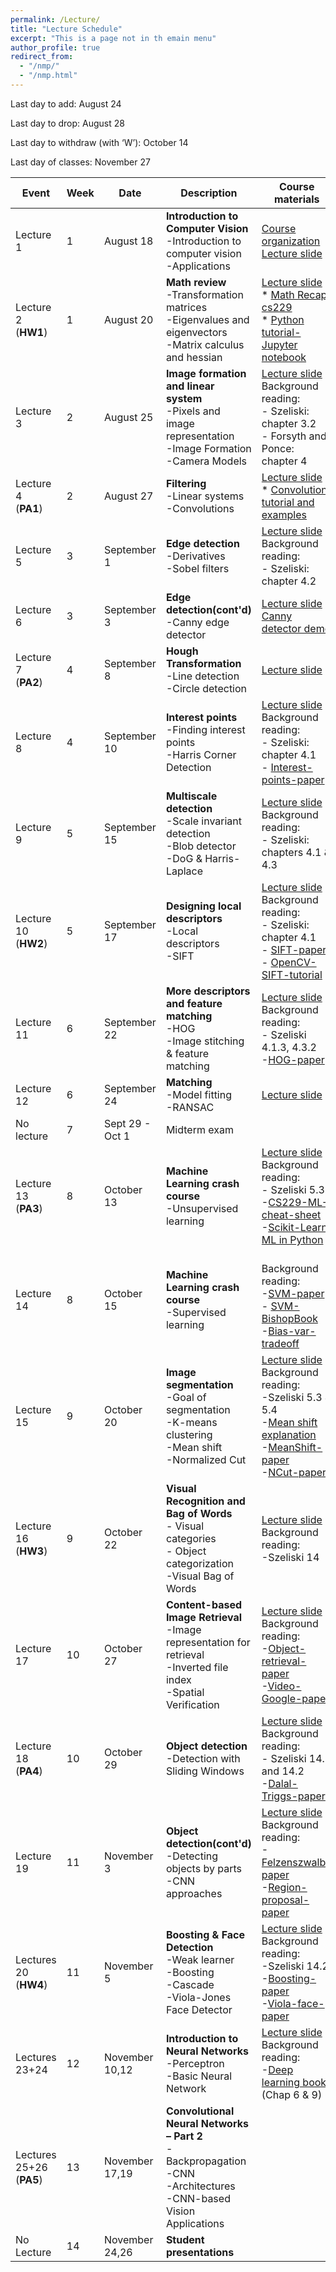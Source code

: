 ```yaml
---
permalink: /Lecture/
title: "Lecture Schedule"
excerpt: "This is a page not in th emain menu"
author_profile: true
redirect_from: 
  - "/nmp/"
  - "/nmp.html"
---
```


Last day to add:  August 24

Last day to drop:  August 28

Last day to withdraw (with ‘W’): October 14

Last day of classes: November 27

| Event      |  Week | Date        |            Description                                       |  Course materials            |  Recordings  |
| --------     | ------|------------ | ------------------------------------------------------------ |--------------------|--------------------|
| Lecture 1    |   1   |August 18    | **Introduction to  Computer Vision** <br>-Introduction to computer vision<br>-Applications| [Course organization](https://drive.google.com/file/d/1FkkD3Clew9aFUNvjxdAy8T-gf99bOFRL/view?usp=sharing) <br>  [Lecture slide](https://drive.google.com/file/d/1_PrGEuEMubJciySggpP5zvd-NrVPLOBK/view?usp=sharing)    |[organization](https://drive.google.com/file/d/1htd-nc4f-dzogxxo6c0qm5eXK_AVuwMl/view?usp=sharing)<br>* [chat](https://drive.google.com/file/d/1pgLGiWHweor1NmCFKBDr-WMQyiIaSzQP/view?usp=sharing)<br> [Video lecture](https://youtu.be/VWJYI7IcxRs)   |
| Lecture 2<br>(**HW1**)    |   1   |August 20    | **Math review** <br>-Transformation matrices<br>-Eigenvalues and eigenvectors<br>-Matrix calculus and hessian | [Lecture slide](https://drive.google.com/file/d/1uLgmV0tn49AipVu0oMFGyhmCP2plOAik/view?usp=sharing)<br>* [Math Recap cs229](https://drive.google.com/file/d/1bcolk3lmbAZiyL9nw5BsNNP4YfRWpwI3/view?usp=sharing) <br>* [Python tutorial-Jupyter notebook](https://drive.google.com/file/d/1CulmgojxRBCW7PJfKlKkFolZUsFVvvtd/view?usp=sharing) | [Video Lecture](https://youtu.be/2RJ4M_MWKu0)      |
| Lecture 3    |   2   |August 25    | **Image formation and linear system** <br>-Pixels and image representation<br>-Image Formation<br>-Camera Models | [Lecture slide](https://drive.google.com/file/d/1YMZK8qEV1YE1X4N3Vq0TgWfyHMpLI4z8/view?usp=sharing) <br> Background reading: <br>- Szeliski: chapter 3.2<br>- Forsyth and Ponce: chapter 4 |     [Video Lecture](https://youtu.be/OWemBNeciug)   |
| Lecture 4<br>(**PA1**)    |   2   |August 27    | **Filtering** <br>-Linear systems<br>-Convolutions| [Lecture slide](https://drive.google.com/file/d/1ZP9fReafxN-c5JdLFBqrStG4VC69wzaT/view?usp=sharing)<br>* [Convolution tutorial and examples](http://www.songho.ca/dsp/convolution/convolution.html)  | [Video Lecture](https://youtu.be/lMNw3pIiznA)  |
| Lecture 5    |   3   |September 1 | **Edge detection** <br>-Derivatives<br>-Sobel filters | [Lecture slide](https://drive.google.com/file/d/1yL2sbVilX8TlC9wGOoeeHvRRUj0rBTXa/view?usp=sharing) <br> Background reading: <br>- Szeliski: chapter 4.2   | [Video Lecture](https://youtu.be/OT6P7i0Z1Vw)       |
| Lecture 6    |   3   |September 3  | **Edge detection(cont'd)** <br>-Canny edge detector | [Lecture slide](https://drive.google.com/file/d/1gs6Jqxr5ek37wJF34b0jkq9IXwzyTjht/view?usp=sharing) <br>[Canny detector demo](http://bigwww.epfl.ch/demo/ip/demos/edgeDetector/) |  [Video Lecture](https://youtu.be/jhT8AHF9oOg)     |
| Lecture 7<br>(**PA2**)    |   4   |September 8        | **Hough Transformation** <br>-Line detection<br>-Circle detection|  [Lecture slide](https://drive.google.com/file/d/1IQlUs7Si8cbveGDIg6NOPbDp4JEXCnEY/view?usp=sharing)        |  [Video Lecture](https://youtu.be/0wp0QVuQ0-Y)      |
| Lecture 8    |   4   |September 10       | **Interest points** <br>-Finding interest points<br>-Harris Corner Detection |  [Lecture slide](https://drive.google.com/file/d/1vVuaXYVHcScIdSWKzw6Qs0NtHC9w_M1C/view?usp=sharing) <br> Background reading: <br>- Szeliski: chapter 4.1 <br> - [Interest-points-paper](https://drive.google.com/file/d/17touxo_mkKe7Z18UjLfc4sml26yXUbXa/view?usp=sharing)     |  [Video Lecture](https://youtu.be/YCt5ckp7l-o)      |
| Lecture 9    |   5   |September 15       | **Multiscale detection** <br>-Scale invariant detection<br>-Blob detector <br>-DoG & Harris-Laplace |  [Lecture slide](https://drive.google.com/file/d/1XF5gdq8JS9MmntwAqi3xvA3HOPutHOUA/view?usp=sharing) <br> Background reading: <br>- Szeliski: chapters 4.1 & 4.3   |  [Video lecture](https://youtu.be/CqITb9cu1V4)      |
| Lecture 10 <br>(**HW2**)   |   5   |September 17       | **Designing local descriptors** <br>-Local descriptors<br>-SIFT| [Lecture slide](https://drive.google.com/file/d/1jiv1wkQ4HCTdVSbs2htl9uygfHfRprL1/view?usp=sharing) <br> Background reading: <br>- Szeliski: chapter 4.1 <br> - [SIFT-paper](https://drive.google.com/file/d/1A8C-1Bpj0HgBLLywAFoDTXmElCCTViKt/view?usp=sharing) <br> - [OpenCV-SIFT-tutorial](https://opencv-python-tutroals.readthedocs.io/en/latest/py_tutorials/py_feature2d/py_sift_intro/py_sift_intro.html)    | [Video Lecture](https://youtu.be/fnTwCwoS5pk)       |
| Lecture 11   |   6   |September 22       | **More descriptors and feature matching** <br>-HOG<br>-Image stitching & feature matching | [Lecture slide](https://drive.google.com/file/d/1_ZgROlwn2wRHe7fzJqiXtWPYS_qfOHnX/view?usp=sharing) <br> Background reading: <br>- Szeliski 4.1.3, 4.3.2 <br>-[HOG-paper](https://drive.google.com/file/d/11vE3d5yZ0Qvrg5awfwsqtf0fh7FG-gYO/view?usp=sharing)| [Video lecture](https://youtu.be/7ktUsvPhwd0)       |
| Lecture 12   |   6   | September 24             | **Matching** <br>-Model fitting<br>-RANSAC | [Lecture slide](https://drive.google.com/file/d/1Q7bZ2jhZTI_K3b-cQILbv4Rlvlssm9vP/view?usp=sharing)     | [Video lecture](https://youtu.be/HTLNx_xn_Ps)       |
| No lecture |   7  | Sept 29 - Oct 1 | Midterm exam |       |        |
| Lecture 13 <br>(**PA3**)  |   8   | October 13  | **Machine Learning crash course** <br>-Unsupervised learning| [Lecture slide](https://drive.google.com/file/d/14R9aj4uQJSuU4jID0Usd1Fhe3JLQ5ZSl/view?usp=sharing) <br> Background reading: <br>- Szeliski 5.3 <br>-[CS229-ML-cheat-sheet](https://stanford.edu/~shervine/teaching/cs-229/cheatsheet-unsupervised-learning) <br>-[Scikit-Learn: ML in Python](https://scikit-learn.org/stable/)  | [Video lecture-Unsupervised](https://youtu.be/rUvaI-JcK4E)       |
| Lecture 14   |   8   | October 15  | **Machine Learning crash course** <br>-Supervised learning| <br> Background reading: <br>-[SVM-paper](https://drive.google.com/file/d/12CkyPtCSGcrlPavEMFJsRePxG4AkoLB7/view?usp=sharing) <br>- [SVM-BishopBook](https://drive.google.com/file/d/1z3NEpVD30VdHjywBheVTdPAUCvFPchvA/view?usp=sharing)<br>-[Bias-var-tradeoff](http://scott.fortmann-roe.com/docs/BiasVariance.html) | [Video lecture-supervised](https://youtu.be/u_K36aXTqXU)      |
| Lecture 15   |   9   | October 20  | **Image segmentation** <br>-Goal of segmentation<br>-K-means clustering<br>-Mean shift <br>-Normalized Cut| [Lecture slide](https://drive.google.com/file/d/1RjVLrb4dEmNKWUQbktnLl7QT_FwBSYXw/view?usp=sharing) <br> Background reading: <br>-Szeliski 5.3 & 5.4 <br>-[Mean shift explanation](https://saravananthirumuruganathan.wordpress.com/2010/04/01/introduction-to-mean-shift-algorithm/)<br>-[MeanShift-paper](https://drive.google.com/file/d/114utVSshLU6NHQ5HlFWOf1wqj-Vt9Utv/view?usp=sharing)<br>-[NCut-paper](https://drive.google.com/file/d/1Si_wYN7Norl0whnMsB9hkRZLAKRrKO3D/view?usp=sharing)| [Video lecture](https://youtu.be/-mlMbKUmU9g)   |
| Lecture 16 <br>(**HW3**)  |   9   | October 22 | **Visual Recognition and Bag of Words** <br>- Visual categories <br>- Object categorization <br>-Visual Bag of Words | [Lecture slide](https://drive.google.com/file/d/1LUdF90T9l_OxEayB4DGakmfP2qA6l9WP/view?usp=sharing) <br> Background reading: <br>-Szeliski 14   | [Video lecture](https://youtu.be/wSGeUDozQhs)     |
| Lecture 17   |   10   | October 27 | **Content-based Image Retrieval** <br>-Image representation for retrieval <br>-Inverted file index <br>-Spatial Verification  | [Lecture slide](https://drive.google.com/file/d/1xyQ5NsBszQgkDHsUsC3oXZq_HV_abWIn/view?usp=sharing) <br> Background reading: <br>-[Object-retrieval-paper](https://drive.google.com/file/d/1WVH5JNkuvawXCB_c5kI1YIa-fVZ2JfPg/view?usp=sharing) <br>-[Video-Google-paper](https://drive.google.com/file/d/1hu3Bhz4qCjQGoi13J0FzWhnuuVjKZxW2/view?usp=sharing)   | [Video lecture](https://youtu.be/ORiuIpZ9P-0)   |
| Lecture 18 <br>(**PA4**)  |   10  | October 29 | **Object detection** <br>-Detection with Sliding Windows| [Lecture slide](https://drive.google.com/file/d/1aUygS_qEQzlJsjgyb78bmBzpjnpXiibf/view?usp=sharing) <br> Background reading:<br>- Szeliski 14.1 and 14.2<br>-[Dalal-Triggs-paper](https://drive.google.com/file/d/1VQOBMHYaYS-wA--iIP2Ai5c17vmmYgln/view?usp=sharing)  | [Video lecture](https://youtu.be/pQBgrBgru3c)    |
| Lecture 19   |   11  | November 3 | **Object detection(cont'd)** <br>-Detecting objects by parts <br>-CNN approaches| [Lecture slide](https://drive.google.com/file/d/19xILVdORV3_0tisDo55S2lgcAk-Nhtez/view?usp=sharing) <br> Background reading:<br>-[Felzenszwalb-paper](https://drive.google.com/file/d/1OOD4lRKEi4doBsDNZLon6SpbNUg7vtar/view?usp=sharing) <br>-[Region-proposal-paper](https://drive.google.com/file/d/1qJT9kxzfHUGsnvhoWE-0g--QRl4k3JPa/view?usp=sharing) | [Video lecture](https://youtu.be/OFGLUvUVuM8)   |
| Lectures 20 <br>(**HW4**)|   11  | November 5 | **Boosting & Face Detection** <br>-Weak learner <br>-Boosting <br>-Cascade <br>-Viola-Jones Face Detector | [Lecture slide](https://drive.google.com/file/d/1q5oCfmUFDcNbc1UW0EiYwzjhKlzjP0d7/view?usp=sharing) <br> Background reading: <br>-Szeliski 14.2 <br>-[Boosting-paper](https://drive.google.com/file/d/1XIauxqfFMh2L1D4DTTegRw6LpNVie-6f/view?usp=sharing) <br>-[Viola-face-paper](https://drive.google.com/file/d/1p_VxqOwpAEAgp5ufw-xEScpmDDPODNWJ/view?usp=sharing)   | [Video lecture](https://youtu.be/8sgunqIltO0) |
| Lectures 23+24 |   12  | November 10,12 | **Introduction to Neural Networks** <br>-Perceptron<br>-Basic Neural Network<br>| [Lecture slide](https://drive.google.com/file/d/18ZO8UEcra4l_WmmY71Z9WW6hwsWz7KJw/view?usp=sharing) <br> Background reading: <br>-[Deep learning book](https://www.deeplearningbook.org/)<br>(Chap 6 & 9)  | [Video lecture](https://youtu.be/BLWyqUGwl5g) |
| Lectures 25+26 <br>(**PA5**)|   13  | November 17,19 | **Convolutional Neural Networks – Part 2** <br>-Backpropagation<br>-CNN<br>-Architectures<br>-CNN-based Vision Applications |    |     |
| No Lecture    |   14  | November 24,26            | **Student presentations**  |      |        |
